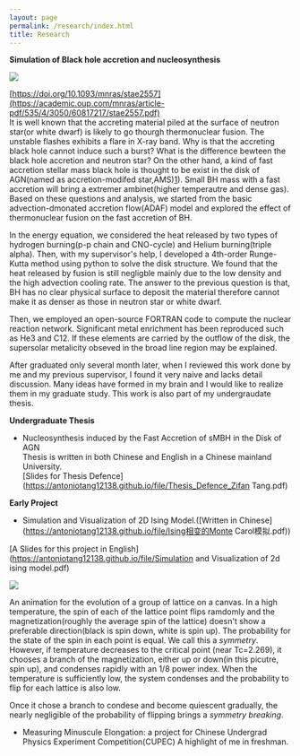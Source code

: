 ```yaml
---
layout: page
permalink: /research/index.html
title: Research
---
```

**Simulation of Black hole accretion and nucleosynthesis** <br>

<img src="https://antoniotang12138.github.io/file/BH accretion.bmp">

[https://doi.org/10.1093/mnras/stae2557](https://academic.oup.com/mnras/article-pdf/535/4/3050/60817217/stae2557.pdf)<br>
It is well known that the accreting material piled at the surface of neutron star(or white dwarf) is likely to go thourgh thermonuclear fusion. The unstable flashes exhibits a flare in X-ray band. Why is that the accreting black hole cannot induce such a burst? What is the difference bewteen the black hole accretion and neutron star? On the other hand, a kind of fast accretion stellar mass black hole is thought to be exist in the disk of AGN(named as accretion-modifed star,AMS)[1](https://iopscience.iop.org/article/10.3847/2041-8213/abee81)). Small BH mass with a fast accretion will bring a extremer ambinet(higher temperautre and dense gas). Based on these questions and analysis, we started from the basic advection-dmonated accretion flow(ADAF) model and explored the effect of thermonuclear fusion on the fast accretion of BH.

In the energy equation, we considered the heat released by two types of hydrogen burning(p-p chain and CNO-cycle) and Helium burning(triple alpha). Then, with my supervisor's help, I developed a 4th-order Runge-Kutta method using python to solve the disk structure. We found that the heat released by fusion is still negligble mainly due to the low density and the high advection cooling rate. The answer to the previous question is that, BH has no clear physical surface to deposit the material therefore cannot make it as denser as those in neutron star or white dwarf. 

Then, we employed an open-source FORTRAN code to compute the nuclear reaction network. Significant metal enrichment has been reproduced such as He3 and C12. If these elements are carried by the outflow of the disk, the supersolar metalicity obseved in the broad line region may be explained.

After graduated only several month later, when I reviewed this work done by me and my previous supervisor, I found it very naive and lacks detail discussion. Many ideas have formed in my brain and I would like to realize them in my graduate study. This work is also part of my undergraudate thesis.

**Undergraduate Thesis**
- Nucleosynthesis induced by the Fast Accretion of sMBH in the Disk of AGN<br>
Thesis is written in both Chinese and English in a Chinese mainland University. <br>
[Slides for Thesis Defence](https://antoniotang12138.github.io/file/Thesis_Defence_Zifan Tang.pdf)<br>

**Early Project**
- Simulation and Visualization of 2D Ising Model.([Written in Chinese](https://antoniotang12138.github.io/file/Ising相变的Monte Carol模拟.pdf))<br>

[A Slides for this project in English](https://antoniotang12138.github.io/file/Simulation and Visualization of 2d ising model.pdf)

<img src="https://antoniotang12138.github.io/file/GIFforisingmodel-ezgif.com-crop.gif">

An animation for the evolution of a group of lattice on a canvas. In a high temperature, the spin of each of the lattice point flips ramdomly and the magnetization(roughly the average spin of the lattice) doesn't show a preferable direction(black is spin down, white is spin up). The probability for the state of the spin in each point is equal. We call this a *symmetry*. However, if temperature decreases to the critical point (near Tc=2.269), it chooses a branch of the magnetization, either up or down(in this picutre, spin up), and condenses rapidly with an 1/8 power index. When the temperature is sufficiently low, the system condenses and the probability to flip for each lattice is also low. <br>

Once it chose a branch to condese and become quiescent gradually, the nearly negligible of the probability of flipping brings a *symmetry breaking*.


- Measuring Minuscule Elongation: a project for Chinese Undergrad Physics Experiment Competition(CUPEC)
A highlight of me in freshman. 